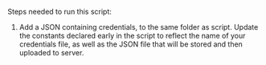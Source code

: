 Steps needed to run this script:
1. Add a JSON containing credentials, to the same folder as script.
Update the constants declared early in the script to reflect the name of your credentials file, as well as the JSON file that will be stored and then uploaded to server. 
